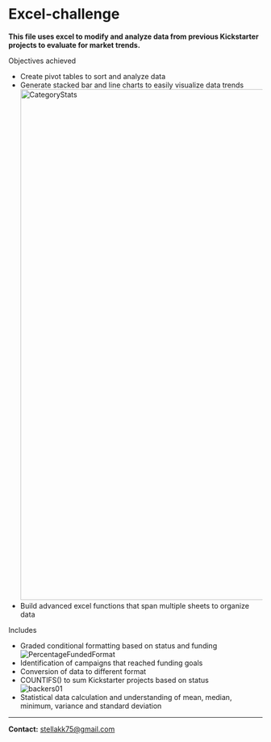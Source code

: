 # Excel-challenge

**This file uses excel to modify and analyze data from previous Kickstarter projects to evaluate for market trends.** 

Objectives achieved 
- Create pivot tables to sort and analyze data 
- Generate stacked bar and line charts to easily visualize data trends </br>
 <img width="1011" alt="CategoryStats" src="https://user-images.githubusercontent.com/70276685/111054101-c3eba480-8437-11eb-84c5-bcce4545b1e2.PNG"></br>
- Build advanced excel functions that span multiple sheets to organize data

Includes
- Graded conditional formatting based on status and funding </br>
 ![PercentageFundedFormat](https://user-images.githubusercontent.com/70276685/111054084-89820780-8437-11eb-846c-d61b8b20f97f.PNG)</br>
- Identification of campaigns that reached funding goals 
- Conversion of data to different format 
- COUNTIFS() to sum Kickstarter projects based on status </br>
 ![backers01](https://user-images.githubusercontent.com/70276685/111054074-75d6a100-8437-11eb-9ab3-c8923c194d5d.png)</br>
- Statistical data calculation and understanding of mean, median, minimum, variance and standard deviation 


---
**Contact:** stellakk75@gmail.com
